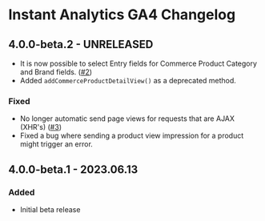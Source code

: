 # Instant Analytics GA4 Changelog

## 4.0.0-beta.2 - UNRELEASED
* It is now possible to select Entry fields for Commerce Product Category and Brand fields. ([#2](https://github.com/nystudio107/craft-instantanalytics-ga4/issues/2))
* Added `addCommerceProductDetailView()` as a deprecated method.

### Fixed
* No longer automatic send page views for requests that are AJAX (XHR's) ([#3](https://github.com/nystudio107/craft-instantanalytics-ga4/issues/3)) 
* Fixed a bug where sending a product view impression for a product might trigger an error.

## 4.0.0-beta.1 - 2023.06.13
### Added
* Initial beta release
